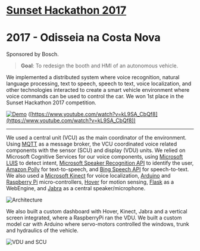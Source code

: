 # [Sunset Hackathon 2017](http://sunsethackathon.pt/)

# 2017 - Odisseia na Costa Nova

Sponsored by Bosch.

> **Goal**: To redesign the booth and HMI of an autonomous vehicle.

We implemented a distributed system where voice recognition, natural language processing, text to speech, speech to text, voice localization, and other technologies interacted to create a smart vehicle environment where voice commands can be used to control the car. We won 1st place in the Sunset Hackathon 2017 competition.

[![Demo](https://img.youtube.com/vi/kL9SA_CbQf8/0.jpg)](https://www.youtube.com/watch?v=kL9SA_CbQf8)
([https://www.youtube.com/watch?v=kL9SA_CbQf8](https://www.youtube.com/watch?v=kL9SA_CbQf8))

----

We used a central unit (VCU) as the main coordinator of the environment. Using [MQTT](http://mqtt.org/) as a message broker, the VCU coordinated voice related components with the sensor (SCU) and display (VDU) units. We relied on Microsoft Cognitive Services for our voice components, using [Microsoft LUIS](https://azure.microsoft.com/en-us/services/cognitive-services/language-understanding-intelligent-service/) to detect intent, [Microsoft Speaker Recognition API](https://azure.microsoft.com/en-us/services/cognitive-services/speaker-recognition/) to identify the user, [Amazon Polly](https://aws.amazon.com/pt/polly/) for text-to-speech, and [Bing Speech API](https://azure.microsoft.com/en-us/services/cognitive-services/speech/) for speech-to-text. We also used a [Microsoft Kinect](https://developer.microsoft.com/en-us/windows/kinect) for voice localization, [Arduino](https://www.arduino.cc/) and [Raspberry Pi](https://www.raspberrypi.org/) micro-controllers, [Hover](http://www.hoverlabs.co/products/hover/) for motion sensing, [Flask](http://flask.pocoo.org/) as a WebEngine, and [Jabra](http://www.jabra.com/business/speakerphones/jabra-speak-series/jabra-speak-410) as a central speaker/microphone. 

![Architecture](https://user-images.githubusercontent.com/9117323/30034755-60c6ded4-919b-11e7-87ed-107e38ab7e5e.png)

We also built a custom dashboard with Hover, Kinect, Jabra and a vertical screen integrated, where a RaspberryPi ran the VDU. We built a custom model car with Arduino where servo-motors controlled the windows, trunk and hydraulics of the vehicle.

![VDU and SCU](https://user-images.githubusercontent.com/9117323/30034752-5e6fb214-919b-11e7-8766-bdc110c13a51.jpg)




